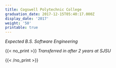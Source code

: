 ```yaml
---
title: Cogswell Polytechnic College
graduation_date: 2017-12-15T05:40:17.000Z
display_date: '2017'
weight: '50'
printable: true
---
```

_Expected B.S. Software Engineering_

{{< no_print >}}
_Transferred in after 2 years at SJSU_

{{< /no_print >}}
